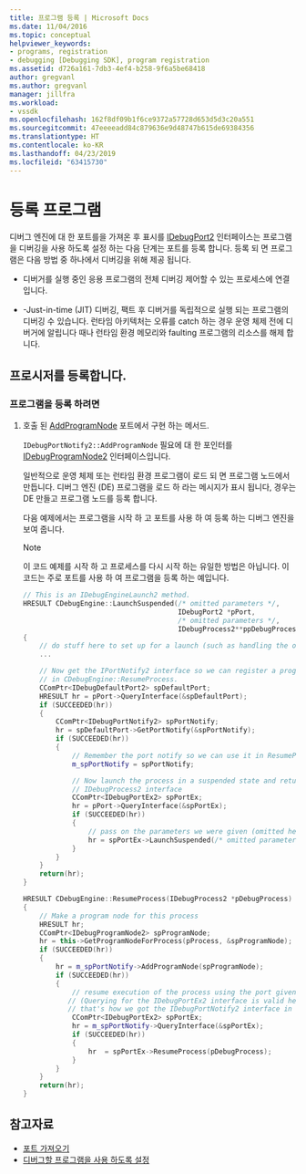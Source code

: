 ```yaml
---
title: 프로그램 등록 | Microsoft Docs
ms.date: 11/04/2016
ms.topic: conceptual
helpviewer_keywords:
- programs, registration
- debugging [Debugging SDK], program registration
ms.assetid: d726a161-7db3-4ef4-b258-9f6a5be68418
author: gregvanl
ms.author: gregvanl
manager: jillfra
ms.workload:
- vssdk
ms.openlocfilehash: 162f8df09b1f6ce9372a57728d653d5d3c20a551
ms.sourcegitcommit: 47eeeeadd84c879636e9d48747b615de69384356
ms.translationtype: HT
ms.contentlocale: ko-KR
ms.lasthandoff: 04/23/2019
ms.locfileid: "63415730"
---
```

# <a name="register-the-program"></a>등록 프로그램
디버그 엔진에 대 한 포트를을 가져온 후 표시를 [IDebugPort2](../../extensibility/debugger/reference/idebugport2.md) 인터페이스는 프로그램을 디버깅을 사용 하도록 설정 하는 다음 단계는 포트를 등록 합니다. 등록 되 면 프로그램은 다음 방법 중 하나에서 디버깅을 위해 제공 됩니다.

- 디버거를 실행 중인 응용 프로그램의 전체 디버깅 제어할 수 있는 프로세스에 연결입니다.

- -Just-in-time (JIT) 디버깅, 팩트 후 디버거를 독립적으로 실행 되는 프로그램의 디버깅 수 있습니다. 런타임 아키텍처는 오류를 catch 하는 경우 운영 체제 전에 디버거에 알립니다 때나 런타임 환경 메모리와 faulting 프로그램의 리소스를 해제 합니다.

## <a name="registering-procedure"></a>프로시저를 등록합니다.

### <a name="to-register-your-program"></a>프로그램을 등록 하려면

1. 호출 된 [AddProgramNode](../../extensibility/debugger/reference/idebugportnotify2-addprogramnode.md) 포트에서 구현 하는 메서드.

     `IDebugPortNotify2::AddProgramNode` 필요에 대 한 포인터를 [IDebugProgramNode2](../../extensibility/debugger/reference/idebugprogramnode2.md) 인터페이스입니다.

     일반적으로 운영 체제 또는 런타임 환경 프로그램이 로드 되 면 프로그램 노드에서 만듭니다. 디버그 엔진 (DE) 프로그램을 로드 하 라는 메시지가 표시 됩니다, 경우는 DE 만들고 프로그램 노드를 등록 합니다.

     다음 예제에서는 프로그램을 시작 하 고 포트를 사용 하 여 등록 하는 디버그 엔진을 보여 줍니다.

    > [!NOTE]
    > 이 코드 예제를 시작 하 고 프로세스를 다시 시작 하는 유일한 방법은 아닙니다. 이 코드는 주로 포트를 사용 하 여 프로그램을 등록 하는 예입니다.

    ```cpp
    // This is an IDebugEngineLaunch2 method.
    HRESULT CDebugEngine::LaunchSuspended(/* omitted parameters */,
                                          IDebugPort2 *pPort,
                                          /* omitted parameters */,
                                          IDebugProcess2**ppDebugProcess)
    {
        // do stuff here to set up for a launch (such as handling the other parameters)
        ...

        // Now get the IPortNotify2 interface so we can register a program node
        // in CDebugEngine::ResumeProcess.
        CComPtr<IDebugDefaultPort2> spDefaultPort;
        HRESULT hr = pPort->QueryInterface(&spDefaultPort);
        if (SUCCEEDED(hr))
        {
            CComPtr<IDebugPortNotify2> spPortNotify;
            hr = spDefaultPort->GetPortNotify(&spPortNotify);
            if (SUCCEEDED(hr))
            {
                // Remember the port notify so we can use it in ResumeProcess.
                m_spPortNotify = spPortNotify;

                // Now launch the process in a suspended state and return the
                // IDebugProcess2 interface
                CComPtr<IDebugPortEx2> spPortEx;
                hr = pPort->QueryInterface(&spPortEx);
                if (SUCCEEDED(hr))
                {
                    // pass on the parameters we were given (omitted here)
                    hr = spPortEx->LaunchSuspended(/* omitted parameters */,ppDebugProcess)
                }
            }
        }
        return(hr);
    }

    HRESULT CDebugEngine::ResumeProcess(IDebugProcess2 *pDebugProcess)
    {
        // Make a program node for this process
        HRESULT hr;
        CComPtr<IDebugProgramNode2> spProgramNode;
        hr = this->GetProgramNodeForProcess(pProcess, &spProgramNode);
        if (SUCCEEDED(hr))
        {
            hr = m_spPortNotify->AddProgramNode(spProgramNode);
            if (SUCCEEDED(hr))
            {
                // resume execution of the process using the port given to us earlier.
               // (Querying for the IDebugPortEx2 interface is valid here since
               // that's how we got the IDebugPortNotify2 interface in the first place.)
                CComPtr<IDebugPortEx2> spPortEx;
                hr = m_spPortNotify->QueryInterface(&spPortEx);
                if (SUCCEEDED(hr))
                {
                    hr  = spPortEx->ResumeProcess(pDebugProcess);
                }
            }
        }
        return(hr);
    }

    ```

## <a name="see-also"></a>참고자료
- [포트 가져오기](../../extensibility/debugger/getting-a-port.md)
- [디버그할 프로그램을 사용 하도록 설정](../../extensibility/debugger/enabling-a-program-to-be-debugged.md)